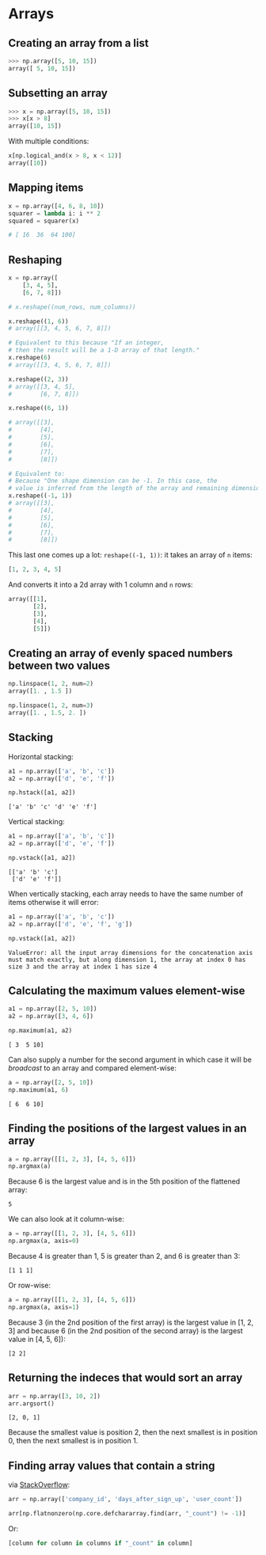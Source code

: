 # Arrays

## Creating an array from a list

```python
>>> np.array([5, 10, 15])
array([ 5, 10, 15])
```

## Subsetting an array

```python
>>> x = np.array([5, 10, 15])
>>> x[x > 8]
array([10, 15])
```

With multiple conditions:

```python
x[np.logical_and(x > 8, x < 12)]
array([10])
```

## Mapping items

```python
x = np.array([4, 6, 8, 10])
squarer = lambda i: i ** 2
squared = squarer(x)

# [ 16  36  64 100]
```


## Reshaping

```python
x = np.array([
    [3, 4, 5],
    [6, 7, 8]])

# x.reshape((num_rows, num_columns))

x.reshape((1, 6))
# array([[3, 4, 5, 6, 7, 8]])

# Equivalent to this because "If an integer, 
# then the result will be a 1-D array of that length."
x.reshape(6)
# array([[3, 4, 5, 6, 7, 8]])

x.reshape((2, 3))
# array([[3, 4, 5],
#        [6, 7, 8]])

x.reshape((6, 1))

# array([[3],
#        [4],
#        [5],
#        [6],
#        [7],
#        [8]])

# Equivalent to:
# Because "One shape dimension can be -1. In this case, the 
# value is inferred from the length of the array and remaining dimensions.""
x.reshape((-1, 1))
# array([[3],
#        [4],
#        [5],
#        [6],
#        [7],
#        [8]])
```

This last one comes up a lot: `reshape((-1, 1))`: it takes an array of `n` items:

```python
[1, 2, 3, 4, 5]
```

And converts it into a 2d array with 1 column and `n` rows:

```python
array([[1],
       [2],
       [3],
       [4],
       [5]])
```

## Creating an array of evenly spaced numbers between two values

```python
np.linspace(1, 2, num=2)
array([1. , 1.5 ])

np.linspace(1, 2, num=3)
array([1. , 1.5, 2. ])
```

## Stacking

Horizontal stacking:

```python
a1 = np.array(['a', 'b', 'c'])
a2 = np.array(['d', 'e', 'f'])

np.hstack([a1, a2])
```

```
['a' 'b' 'c' 'd' 'e' 'f']
```

Vertical stacking:

```python
a1 = np.array(['a', 'b', 'c'])
a2 = np.array(['d', 'e', 'f'])

np.vstack([a1, a2])
```

```
[['a' 'b' 'c']
 ['d' 'e' 'f']]
 ```
 
When vertically stacking, each array needs to have the same number of items otherwise it will error:

```python
a1 = np.array(['a', 'b', 'c'])
a2 = np.array(['d', 'e', 'f', 'g'])

np.vstack([a1, a2])
```

```
ValueError: all the input array dimensions for the concatenation axis must match exactly, but along dimension 1, the array at index 0 has size 3 and the array at index 1 has size 4
```

## Calculating the maximum values element-wise

```python
a1 = np.array([2, 5, 10])
a2 = np.array([3, 4, 6])

np.maximum(a1, a2)
```

```
[ 3  5 10]
```

Can also supply a number for the second argument in which case it will be _broadcast_ to an array and compared element-wise:

```python
a = np.array([2, 5, 10])
np.maximum(a1, 6)
```

```
[ 6  6 10]
```

## Finding the positions of the largest values in an array

```python
a = np.array([[1, 2, 3], [4, 5, 6]])
np.argmax(a)
```

Because 6 is the largest value and is in the 5th position of the flattened array:

```
5
```

We can also look at it column-wise:

```python
a = np.array([[1, 2, 3], [4, 5, 6]])
np.argmax(a, axis=0)
```

Because 4 is greater than 1, 5 is greater than 2, and 6 is greater than 3:

```
[1 1 1]
```

Or row-wise:

```python
a = np.array([[1, 2, 3], [4, 5, 6]])
np.argmax(a, axis=1)
```

Because 3 (in the 2nd position of the first array) is the largest value in [1, 2, 3] and because 6 (in the 2nd position of the second array) is the largest value in [4, 5, 6]):

```
[2 2]
```

## Returning the indeces that would sort an array

```python
arr = np.array([3, 10, 2])
arr.argsort()
```

```
[2, 0, 1]
```

Because the smallest value is position 2, then the next smallest is in position 0, then the next smallest is in position 1.

## Finding array values that contain a string

via [StackOverflow](https://stackoverflow.com/a/38974252/156835):

```python
arr = np.array(['company_id', 'days_after_sign_up', 'user_count'])

arr[np.flatnonzero(np.core.defchararray.find(arr, "_count") != -1)]
```

Or:

```python
[column for column in columns if "_count" in column]
```
